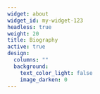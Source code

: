 ```yaml
---
widget: about
widget_id: my-widget-123
headless: true
weight: 20
title: Biography
active: true
design:
  columns: ""
  background:
    text_color_light: false
    image_darken: 0
---
```


